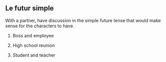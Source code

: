 ## **Le futur simple**

With a partner, have discussion in the simple future tense that would make sense for the characters to have.

1) Boss and employee

2) High school reunion

3) Student and teacher